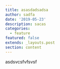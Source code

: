 ```yaml
---
title: asasdadsadsa
author: sadfa
date: '2019-05-23'
description: sacas
categories:
  - feature
featured: false
extends: _layouts.post
section: content
---
```

asdsvcsfvfsvsf
